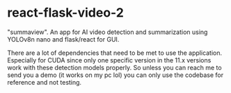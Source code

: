 # react-flask-video-2
"summaview". An app for AI video detection and summarization using YOLOv8n nano and flask/react for GUI. 

There are a lot of dependencies that need to be met to use the application. Especially for CUDA since only one specific version in the 11.x versions work with these detection models properly. So unless you can reach me to send you a demo (it works on my pc lol) you can only use the codebase for reference and not testing.
